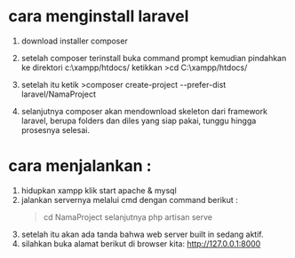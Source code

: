 # cara menginstall laravel

1. download installer composer

2. setelah composer terinstall buka command prompt kemudian pindahkan ke direktori c:\xampp/htdocs/
   ketikkan >cd C:\xampp/htdocs/

3. setelah itu ketik >composer create-project --prefer-dist laravel/NamaProject

4. selanjutnya composer akan mendownload skeleton dari framework laravel,
   berupa folders dan diles yang siap pakai, tunggu hingga prosesnya selesai.
   
# cara menjalankan :
1. hidupkan xampp klik start apache & mysql
2. jalankan servernya melalui cmd dengan command berikut :
   >cd NamaProject
   selanjutnya
   >php artisan serve
3. setelah itu akan ada tanda bahwa web server built in sedang aktif.
4. silahkan buka alamat berikut di browser kita:
   http://127.0.0.1:8000
 
